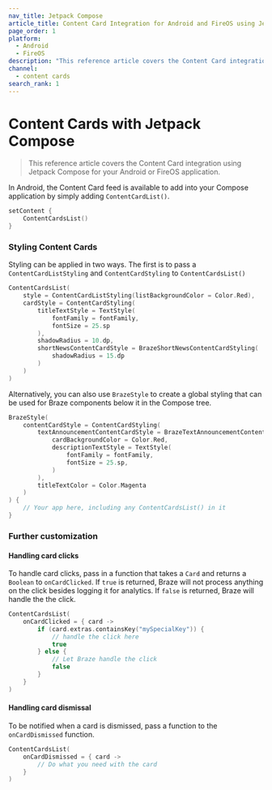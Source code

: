 ```yaml
---
nav_title: Jetpack Compose
article_title: Content Card Integration for Android and FireOS using Jetpack Compose
page_order: 1
platform: 
  - Android
  - FireOS
description: "This reference article covers the Content Card integration using Jetpack Compose for your Android or FireOS application."
channel:
  - content cards
search_rank: 1
---
```


# Content Cards with Jetpack Compose

> This reference article covers the Content Card integration using Jetpack Compose for your Android or FireOS application.

In Android, the Content Card feed is available to add into your Compose application by simply adding `ContentCardList()`. 

```kotlin
setContent {
    ContentCardsList()
}
```

### Styling Content Cards
Styling can be applied in two ways. The first is to pass a `ContentCardListStyling` and `ContentCardStyling` to `ContentCardsList()`

```kotlin
ContentCardsList(
    style = ContentCardListStyling(listBackgroundColor = Color.Red),
    cardStyle = ContentCardStyling(
        titleTextStyle = TextStyle(
            fontFamily = fontFamily,
            fontSize = 25.sp
        ),
        shadowRadius = 10.dp,
        shortNewsContentCardStyle = BrazeShortNewsContentCardStyling(
            shadowRadius = 15.dp
        )
    )
)
```

Alternatively, you can also use `BrazeStyle` to create a global styling that can be used for Braze components below it in the Compose tree.

```kotlin
BrazeStyle(
    contentCardStyle = ContentCardStyling(
        textAnnouncementContentCardStyle = BrazeTextAnnouncementContentCardStyling(
            cardBackgroundColor = Color.Red,
            descriptionTextStyle = TextStyle(
                fontFamily = fontFamily,
                fontSize = 25.sp,
            )
        ),
        titleTextColor = Color.Magenta
    )
) {
    // Your app here, including any ContentCardsList() in it
}
```

### Further customization

#### Handling card clicks
To handle card clicks, pass in a function that takes a `Card` and returns a `Boolean` to `onCardClicked`. If `true` is returned, Braze will not process anything on the click besides logging it for analytics. If `false` is returned, Braze will handle the the click.

```kotlin
ContentCardsList(
    onCardClicked = { card ->
        if (card.extras.containsKey("mySpecialKey")) {
            // handle the click here
            true
        } else {
            // Let Braze handle the click
            false
        }
    }
)
```

#### Handling card dismissal
To be notified when a card is dismissed, pass a function to the `onCardDismissed` function.

```kotlin
ContentCardsList(
    onCardDismissed = { card ->
        // Do what you need with the card
    }
)
```